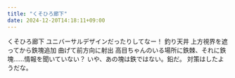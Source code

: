 ```yaml
---
title: "くそひろ廊下"
date: 2024-12-20T14:18:11+09:00
---
```

くそひろ廊下
ユニバーサルデザインだったりしてなー！
釣り天井
上方視界を遮ってから鉄塊追加
曲げて前方向に射出
高目ちゃんのいる場所に鉄棘、それに鉄塊……情報を聞いていない？
いや、あの塊は鉄ではない。鉛だ。
対策はしたようだな。
